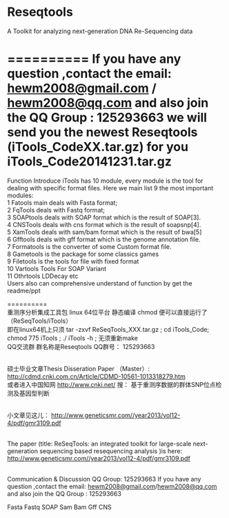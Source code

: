 <b>Reseqtools</b>
==========

A Toolkit for analyzing next-generation DNA Re-Sequencing data

==========
If you have any question ,contact the email: hewm2008@gmail.com  /  hewm2008@qq.com  and also join the QQ Group : 125293663
we will send you the newest  Reseqtools (iTools_CodeXX.tar.gz)  for you  
iTools_Code20141231.tar.gz
==========
Function Introduce
iTools has 10 module, every module is the tool for dealing with specific format files. Here we main list 9  the most important modules:
<br/>1 Fatools                   main deals with Fasta format;
<br/>2 FqTools                  deals with Fastq format;
<br/>3 SOAPtools                deals with SOAP format which is the result of SOAP[3].
<br/>4 CNSTools                 deals with cns format which is the result of soapsnp[4].
<br/>5 XamTools                 deals with sam/bam format which is the result of bwa[5]
<br/>6 Gfftools                 deals with gff format which is the genome annotation file.
<br/>7 Formatools               is the converter of some Custom format file.
<br/>8 Gametools                is the package for some classics games
<br/>9 Filetools                 is the tools for file with fixed format 
<br/>10 Vartools                 Tools For SOAP Variant
<br/>11 Othrtools                LDDecay etc
<br/>Users also can comprehensive understand of function by get the readme/ppt

==========
<br/>重测序分析集成工具包 linux 64位平台 静态编译 chmod 便可以直接运行了 （ReSeqTools/iTools）
<br/>即在linux64机上只须 tar -zxvf  ReSeqTools_XXX.tar.gz   ;  cd   iTools_Code;  chmod 775 iTools ;  ./ iTools  -h   ; 无须重新make 
<br/>QQ交流群 群名称是Reseqtools  QQ群号： 125293663

<br/>硕士毕业文章Thesis Disseration Paper （Master）: 
<br/>http://cdmd.cnki.com.cn/Article/CDMD-10561-1013318279.htm
<br/> 或者进入中国知网  http://www.cnki.net/   搜： 基于重测序数据的群体SNP位点检测及基因型判断

<br/>小文章见这儿：
http://www.geneticsmr.com//year2013/vol12-4/pdf/gmr3109.pdf

<br/>The paper (title: ReSeqTools: an integrated toolkit for large-scale next-generation sequencing based resequencing analysis  )is here:
http://www.geneticsmr.com//year2013/vol12-4/pdf/gmr3109.pdf


<br/> Communication & Discussion QQ Group: 125293663
If you have any question ,contact the email: hewm2008@gmail.com/hewm2008@qq.com  and also join the QQ Group : 125293663

Fasta  Fastq  SOAP  Sam Bam Gff CNS
